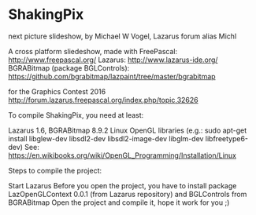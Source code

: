 # ShakingPix
next picture slideshow, by Michael W Vogel, Lazarus forum alias Michl 

A cross platform sliedeshow, made with 
FreePascal: http://www.freepascal.org/
Lazarus: http://www.lazarus-ide.org/
BGRABitmap (package BGLControls): https://github.com/bgrabitmap/lazpaint/tree/master/bgrabitmap

for the Graphics Contest 2016 http://forum.lazarus.freepascal.org/index.php/topic,32626 

To compile ShakingPix, you need at least:

Lazarus 1.6, BGRABitmap 8.9.2
Linux OpenGL libraries (e.g.: sudo apt-get install libglew-dev libsdl2-dev libsdl2-image-dev libglm-dev libfreetype6-dev)
See: https://en.wikibooks.org/wiki/OpenGL_Programming/Installation/Linux

Steps to compile the project:

Start Lazarus
Before you open the project, you have to install package LazOpenGLContext 0.0.1 (from Lazarus repository) and BGLControls from BGRABitmap
Open the project and compile it, hope it work for you ;)
